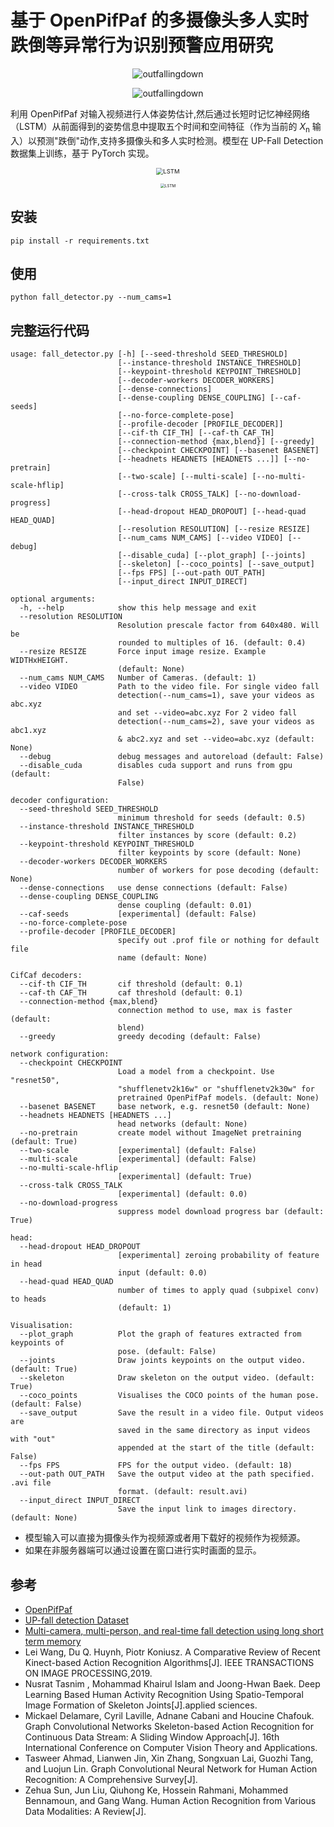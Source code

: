 # 基于 OpenPifPaf 的多摄像头多人实时跌倒等异常行为识别预警应用研究
<p align="center">
<img src="https://git.trustie.net/pkwhiuqat/HumanFallDetectionLSTM/raw/branch/master/documents/outfallingdown1.gif?raw=true" alt="outfallingdown"/>
<p align="center">
<img src="https://git.trustie.net/pkwhiuqat/HumanFallDetectionLSTM/raw/branch/master/documents/outfallingdown2.gif?raw=true" alt="outfallingdown"/>

利用 OpenPifPaf 对输入视频进行人体姿势估计,然后通过长短时记忆神经网络（LSTM）从前面得到的姿势信息中提取五个时间和空间特征（作为当前的 *X*<sub>n</sub> 输入）以预测"跌倒"动作,支持多摄像头和多人实时检测。模型在 UP-Fall Detection 数据集上训练，基于 PyTorch 实现。

<p align="center">
<img src="https://git.trustie.net/pkwhiuqat/HumanFallDetectionLSTM/raw/branch/master/flowchart.png?raw=true" alt="LSTM" style="zoom:68%;" />
<p align="center">
<img src="https://git.trustie.net/pkwhiuqat/HumanFallDetectionLSTM/raw/branch/master/LSTM.png?raw=true" alt="LSTM" style="zoom:45%;" />

## 安装
```shell script
pip install -r requirements.txt
```

## 使用
```shell script
python fall_detector.py --num_cams=1
```


## 完整运行代码

    usage: fall_detector.py [-h] [--seed-threshold SEED_THRESHOLD]
                            [--instance-threshold INSTANCE_THRESHOLD]
                            [--keypoint-threshold KEYPOINT_THRESHOLD]
                            [--decoder-workers DECODER_WORKERS]
                            [--dense-connections]
                            [--dense-coupling DENSE_COUPLING] [--caf-seeds]
                            [--no-force-complete-pose]
                            [--profile-decoder [PROFILE_DECODER]]
                            [--cif-th CIF_TH] [--caf-th CAF_TH]
                            [--connection-method {max,blend}] [--greedy]
                            [--checkpoint CHECKPOINT] [--basenet BASENET]
                            [--headnets HEADNETS [HEADNETS ...]] [--no-pretrain]
                            [--two-scale] [--multi-scale] [--no-multi-scale-hflip]
                            [--cross-talk CROSS_TALK] [--no-download-progress]
                            [--head-dropout HEAD_DROPOUT] [--head-quad HEAD_QUAD]
                            [--resolution RESOLUTION] [--resize RESIZE]
                            [--num_cams NUM_CAMS] [--video VIDEO] [--debug]
                            [--disable_cuda] [--plot_graph] [--joints]
                            [--skeleton] [--coco_points] [--save_output]
                            [--fps FPS] [--out-path OUT_PATH]
                            [--input_direct INPUT_DIRECT]
    
    optional arguments:
      -h, --help            show this help message and exit
      --resolution RESOLUTION
                            Resolution prescale factor from 640x480. Will be
                            rounded to multiples of 16. (default: 0.4)
      --resize RESIZE       Force input image resize. Example WIDTHxHEIGHT.
                            (default: None)
      --num_cams NUM_CAMS   Number of Cameras. (default: 1)
      --video VIDEO         Path to the video file. For single video fall
                            detection(--num_cams=1), save your videos as abc.xyz
                            and set --video=abc.xyz For 2 video fall
                            detection(--num_cams=2), save your videos as abc1.xyz
                            & abc2.xyz and set --video=abc.xyz (default: None)
      --debug               debug messages and autoreload (default: False)
      --disable_cuda        disables cuda support and runs from gpu (default:
                            False)
    
    decoder configuration:
      --seed-threshold SEED_THRESHOLD
                            minimum threshold for seeds (default: 0.5)
      --instance-threshold INSTANCE_THRESHOLD
                            filter instances by score (default: 0.2)
      --keypoint-threshold KEYPOINT_THRESHOLD
                            filter keypoints by score (default: None)
      --decoder-workers DECODER_WORKERS
                            number of workers for pose decoding (default: None)
      --dense-connections   use dense connections (default: False)
      --dense-coupling DENSE_COUPLING
                            dense coupling (default: 0.01)
      --caf-seeds           [experimental] (default: False)
      --no-force-complete-pose
      --profile-decoder [PROFILE_DECODER]
                            specify out .prof file or nothing for default file
                            name (default: None)
    
    CifCaf decoders:
      --cif-th CIF_TH       cif threshold (default: 0.1)
      --caf-th CAF_TH       caf threshold (default: 0.1)
      --connection-method {max,blend}
                            connection method to use, max is faster (default:
                            blend)
      --greedy              greedy decoding (default: False)
    
    network configuration:
      --checkpoint CHECKPOINT
                            Load a model from a checkpoint. Use "resnet50",
                            "shufflenetv2k16w" or "shufflenetv2k30w" for
                            pretrained OpenPifPaf models. (default: None)
      --basenet BASENET     base network, e.g. resnet50 (default: None)
      --headnets HEADNETS [HEADNETS ...]
                            head networks (default: None)
      --no-pretrain         create model without ImageNet pretraining (default: True)
      --two-scale           [experimental] (default: False)
      --multi-scale         [experimental] (default: False)
      --no-multi-scale-hflip
                            [experimental] (default: True)
      --cross-talk CROSS_TALK
                            [experimental] (default: 0.0)
      --no-download-progress
                            suppress model download progress bar (default: True)
    
    head:
      --head-dropout HEAD_DROPOUT
                            [experimental] zeroing probability of feature in head
                            input (default: 0.0)
      --head-quad HEAD_QUAD
                            number of times to apply quad (subpixel conv) to heads
                            (default: 1)
    
    Visualisation:
      --plot_graph          Plot the graph of features extracted from keypoints of
                            pose. (default: False)
      --joints              Draw joints keypoints on the output video. (default: True)
      --skeleton            Draw skeleton on the output video. (default: True)
      --coco_points         Visualises the COCO points of the human pose. (default: False)
      --save_output         Save the result in a video file. Output videos are
                            saved in the same directory as input videos with "out"
                            appended at the start of the title (default: False)
      --fps FPS             FPS for the output video. (default: 18)
      --out-path OUT_PATH   Save the output video at the path specified. .avi file
                            format. (default: result.avi)
      --input_direct INPUT_DIRECT
                            Save the input link to images directory. (default: None)
- 模型输入可以直接为摄像头作为视频源或者用下载好的视频作为视频源。
- 如果在非服务器端可以通过设置在窗口进行实时画面的显示。

## 参考
- [OpenPifPaf](https://github.com/openpifpaf/openpifpaf)
- [UP-fall detection Dataset](https://dx.doi.org/10.3390/s19091988)
- [Multi-camera, multi-person, and real-time fall detection using long short term memory](https://doi.org/10.1117/12.2580700)
- Lei Wang, Du Q. Huynh, Piotr Koniusz. A Comparative Review of Recent Kinect-based Action Recognition Algorithms[J]. IEEE TRANSACTIONS ON IMAGE PROCESSING,2019.
- Nusrat Tasnim , Mohammad Khairul Islam and Joong-Hwan Baek. Deep Learning Based Human Activity Recognition Using Spatio-Temporal Image Formation of Skeleton Joints[J].applied sciences.
- Mickael Delamare, Cyril Laville, Adnane Cabani and Houcine Chafouk. Graph Convolutional Networks Skeleton-based Action Recognition for Continuous Data Stream: A Sliding Window Approach[J]. 16th International Conference on Computer Vision Theory and Applications.
- Tasweer Ahmad, Lianwen Jin, Xin Zhang, Songxuan Lai, Guozhi Tang, and Luojun Lin. Graph Convolutional Neural Network for Human Action Recognition: A Comprehensive Survey[J].
- Zehua Sun, Jun Liu, Qiuhong Ke, Hossein Rahmani, Mohammed Bennamoun, and Gang Wang. Human Action Recognition from Various Data Modalities: A Review[J].